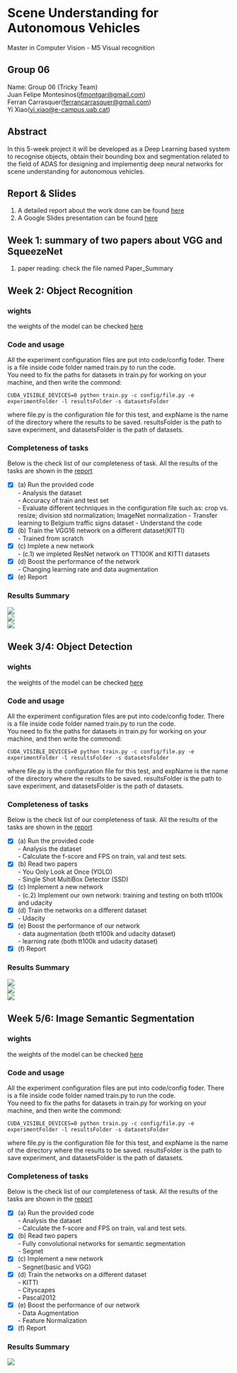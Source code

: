 # Scene Understanding for Autonomous Vehicles
Master in Computer Vision - M5 Visual recognition

## Group 06
Name: Group 06 (Tricky Team)  
Juan Felipe Montesinos(jfmontgar@gmail.com)  
Ferran Carrasquer(ferrancarrasquer@gmail.com)  
Yi Xiao(yi.xiao@e-campus.uab.cat)  

## Abstract   
In this 5-week project it will be developed as a Deep Learning based system to recognise objects, obtain their bounding box and segmentation related to the field of ADAS for designing and implementig deep neural networks for scene understanding for autonomous vehicles.  

## Report & Slides
1. A detailed report about the work done can be found [here](https://www.overleaf.com/14201045nbngtjzxgtrc)
2. A Google Slides presentation can be found [here](https://docs.google.com/presentation/d/1o2RH6WHfbfyuQad9ZDE3kQ5-N749o_uBFhq0lSWSTsE/edit?usp=sharing)


## Week 1: summary of two papers about VGG and SqueezeNet
1. paper reading: check the file named Paper_Summary
   
   
## Week 2: Object Recognition
### wights  
the weights of the model can be checked [here](https://drive.google.com/drive/folders/1xRXmhrm1Ng86Y3ANa_N83xyltfwZU_IP?usp=sharing)  

### Code and usage  
All the experiment configuration files are put into code/config foder. There is a file inside code folder named train.py  to run the code.  
You need to fix the paths for datasets in train.py for working on your machine, and then write the commond:
```
CUDA_VISIBLE_DEVICES=0 python train.py -c config/file.py -e experimentFolder -l resultsFolder -s datasetsFolder

```
where file.py is the configuration file for this test, and expName is the name of the directory where the results to be saved. resultsFolder is the path to save experiment, and datasetsFolder is the path of datasets.  

### Completeness of tasks
Below is the check list of our completeness of task. All the results of the tasks are shown in the [report](https://www.overleaf.com/14201045nbngtjzxgtrc)  
- [x] (a) Run the provided code  
          - Analysis the dataset  
          - Accuracy of train and test set  
          - Evaluate different techniques in the configuration file such as: crop vs. resize; division std normalization; ImageNet normalization
          - Transfer learning to Belgium traffic signs dataset 
          - Understand the code  
- [x] (b) Train the VGG16 network on a different dataset(KITTI)  
          - Trained from scratch 
- [x] (c) Implete a new network     
          - (c.1) we impleted ResNet network on TT100K and KITTI datasets 
- [x] (d) Boost the performance of the network  
          - Changing learning rate and data augmentation
- [x] (e) Report
 
### Results Summary  
![](results/1.1.png)  
![](results/1.2.png)  
![](results/1.3.png)  

## Week 3/4: Object Detection
### wights  
the weights of the model can be checked [here](https://drive.google.com/drive/folders/1Aw_FuOW_3VCYB5EoUSkCgMnOJGOtmCvN)  

### Code and usage  
All the experiment configuration files are put into code/config foder. There is a file inside code folder named train.py  to run the code.  
You need to fix the paths for datasets in train.py for working on your machine, and then write the commond:
```
CUDA_VISIBLE_DEVICES=0 python train.py -c config/file.py -e experimentFolder -l resultsFolder -s datasetsFolder

```
where file.py is the configuration file for this test, and expName is the name of the directory where the results to be saved. resultsFolder is the path to save experiment, and datasetsFolder is the path of datasets.  

### Completeness of tasks
Below is the check list of our completeness of task. All the results of the tasks are shown in the [report](https://www.overleaf.com/14201045nbngtjzxgtrc)  
- [x] (a) Run the provided code  
          - Analysis the dataset  
          - Calculate the f-score and FPS on train, val and test sets.
- [x] (b) Read two papers   
          - You Only Look at Once (YOLO)  
          - Single Shot MultiBox Detector (SSD)  
- [x] (c) Implement a new network           
          - (c.2) Implement our own network: training and testing on both tt100k and udacity    
- [x] (d) Train the networks on a different dataset  
          - Udacity  
- [x] (e) Boost the performance of our network  
          - data augmentation (both tt100k and udacity dataset)  
          - learning rate (both tt100k and udacity dataset)    
- [x] (f) Report  

### Results Summary  
![](results/2.1.png)  
![](results/2.2.png)  
![](results/2.3.png)  


## Week 5/6: Image Semantic Segmentation  
### wights  
the weights of the model can be checked [here](https://drive.google.com/drive/folders/1honFLzx-pXc6eClIu2-kfTtvX_82nUcC)  

### Code and usage  
All the experiment configuration files are put into code/config foder. There is a file inside code folder named train.py  to run the code.  
You need to fix the paths for datasets in train.py for working on your machine, and then write the commond:
```
CUDA_VISIBLE_DEVICES=0 python train.py -c config/file.py -e experimentFolder -l resultsFolder -s datasetsFolder

```
where file.py is the configuration file for this test, and expName is the name of the directory where the results to be saved. resultsFolder is the path to save experiment, and datasetsFolder is the path of datasets.  

### Completeness of tasks
Below is the check list of our completeness of task. All the results of the tasks are shown in the [report](https://www.overleaf.com/14201045nbngtjzxgtrc)  
- [x] (a) Run the provided code  
          - Analysis the dataset  
          - Calculate the f-score and FPS on train, val and test sets.
- [x] (b) Read two papers   
          - Fully convolutional networks for semantic segmentation    
          - Segnet         
- [x] (c) Implement a new network      
          - Segnet(basic and VGG)             
- [x] (d) Train the networks on a different dataset  
          - KITTI   
          - Cityscapes   
          - Pascal2012     
- [x] (e) Boost the performance of our network  
          - Data Augmentation      
          - Feature Normalization         
- [x] (f) Report  

### Results Summary  
![](results/3.1.png)  

